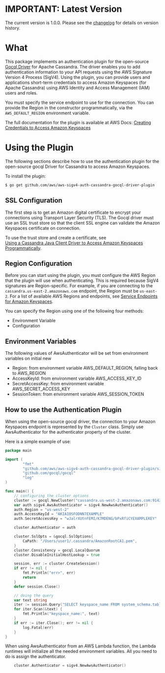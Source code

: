# IMPORTANT: Latest Version

The current version is 1.0.0. Please see the [changelog](./CHANGELOG.md) for details on version history.

# What

This package implements an authentication plugin for the open-source [Gocql Driver](https://github.com/gocql/gocql) for Apache Cassandra. The driver enables you to add authentication information to your API requests using the AWS Signature Version 4 Process (SigV4). Using the plugin, you can provide users and applications short-term credentials to access Amazon Keyspaces (for Apache Cassandra) using AWS Identity and Access Management (IAM) users and roles.

You must specify the service endpoint to use for the connection. You can provide the Region in the constructor programmatically, via the `AWS_DEFAULT_REGION` environment variable.

The full documentation for the plugin is available at AWS Docs:
[Creating Credentials to Access Amazon Keyspaces](https://docs.aws.amazon.com/keyspaces/latest/devguide/programmatic.credentials.html#programmatic.credentials.SigV4_KEYSPACES)

# Using the Plugin
The following sections describe how to use the authentication plugin for the open-source gocql Driver for Cassandra to access Amazon Keyspaces.

To install the plugin:
```bash
$ go get github.com/aws/aws-sigv4-auth-cassandra-gocql-driver-plugin
```

## SSL Configuration

The first step is to get an Amazon digital certificate to encrypt your connections using Transport Layer Security (TLS).  The Gocql driver must use an SSL trust store so that the client SSL engine can validate the Amazon Keyspaces certificate on connection.

To use the trust store and create a certificate, see  
[Using a Cassandra Java Client Driver to Access Amazon Keyspaces Programmatically](https://docs.aws.amazon.com/keyspaces/latest/devguide/programmatic.drivers.html#using_java_driver).

## Region Configuration

Before you can start using the plugin, you must configure the AWS Region that the plugin will use when authenticating.  This is required because SigV4 signatures are Region-specific.  For example, if you are connecting to the `cassandra.us-east-2.amazonaws.com` endpoint,  the Region must be `us-east-2`.  For a list of available AWS Regions and endpoints, see [Service Endpoints for Amazon Keyspaces](https://docs.aws.amazon.com/keyspaces/latest/devguide/programmatic.endpoints.html).

You can specify the Region using one of the following four methods:

* Environment Variable
* Configuration

## Environment Variables
The following values of AwsAuthenticator will be set from environment variables on initial new
  - Region: from environment variable AWS_DEFAULT_REGION, falling back to AWS_REGION
  - AccessKeyId: from environment variable AWS_ACCESS_KEY_ID
  - SecretAccessKey: from environment variable AWS_SECRET_ACCESS_KEY
  - SessionToken:  from environment variable AWS_SESSION_TOKEN

## How to use the Authentication Plugin

When using the open-source gocql driver, the connection to your Amazon Keyspaces endpoint is represented by the `Cluster` class.
Simply use AwsAuthenticator for the authenticator property of the cluster.

Here is a simple example of use:

```go
package main

import (
        "fmt"
        "github.com/aws/aws-sigv4-auth-cassandra-gocql-driver-plugin/sigv4"
        "github.com/gocql/gocql"
        "log"
)

func main() {
	// configuring the cluster options
	cluster := gocql.NewCluster("cassandra.us-west-2.amazonaws.com:9142")
	var auth sigv4.AwsAuthenticator = sigv4.NewAwsAuthenticator()
	auth.Region = "us-west-2"
	auth.AccessKeyId = "AKIAIOSFODNN7EXAMPLE"
	auth.SecretAccessKey = "wJalrXUtnFEMI/K7MDENG/bPxRfiCYEXAMPLEKEY" 

	cluster.Authenticator = auth

	cluster.SslOpts = &gocql.SslOptions{
		CaPath: "/Users/user1/.cassandra/AmazonRootCA1.pem",
	}
	cluster.Consistency = gocql.LocalQuorum
	cluster.DisableInitialHostLookup = true

	session, err := cluster.CreateSession()
	if err != nil {
		fmt.Println("err>", err)
		return
	}
	defer session.Close()

	// doing the query
	var text string
	iter := session.Query("SELECT keyspace_name FROM system_schema.tables;").Iter()
	for iter.Scan(&text) {
		fmt.Println("keyspace_name:", text)
	}
	if err := iter.Close(); err != nil {
		log.Fatal(err)
	}
}
```

When using AwsAuthenticator from an AWS Lambda function, the Lambda runtimes will initialize all the needed environment variables.
All you need to do is assign the authenticator.

```go
	cluster.Authenticator = sigv4.NewAwsAuthenticator()
```
